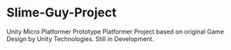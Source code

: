 # Slime-Guy-Project
Unity Micro Platformer
Prototype Platformer Project based on original Game Design by Unity Technologies.
Still in Development.
